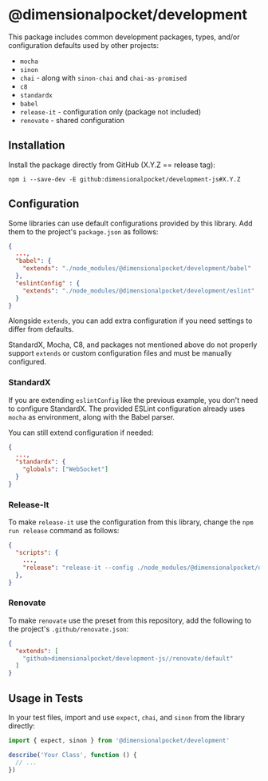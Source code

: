 # @dimensionalpocket/development

This package includes common development packages, types, and/or configuration defaults used by other projects:

* `mocha`
* `sinon`
* `chai` - along with `sinon-chai` and `chai-as-promised`
* `c8`
* `standardx`
* `babel`
* `release-it` - configuration only (package not included)
* `renovate` - shared configuration

## Installation

Install the package directly from GitHub (X.Y.Z == release tag):

```shell
npm i --save-dev -E github:dimensionalpocket/development-js#X.Y.Z
```

## Configuration

Some libraries can use default configurations provided by this library. Add them to the project's `package.json` as follows:

```json
{
  ...,
  "babel": {
    "extends": "./node_modules/@dimensionalpocket/development/babel"
  },
  "eslintConfig" : {
    "extends": "./node_modules/@dimensionalpocket/development/eslint"
  }
}
```

Alongside `extends`, you can add extra configuration if you need settings to differ from defaults.

StandardX, Mocha, C8, and packages not mentioned above do not properly support `extends` or custom configuration files and must be manually configured.

### StandardX

If you are extending `eslintConfig` like the previous example, you don't need to configure StandardX. The provided ESLint configuration already uses `mocha` as environment, along with the Babel parser.

You can still extend configuration if needed:

```json
{
  ...,
  "standardx": {
    "globals": ["WebSocket"]
  }
}
```

### Release-It

To make `release-it` use the configuration from this library, change the `npm run release` command as follows:

```json
{
  "scripts": {
    ...,
    "release": "release-it --config ./node_modules/@dimensionalpocket/development/release-it/config.js"
  },
}
```

### Renovate

To make `renovate` use the preset from this repository, add the following to the project's `.github/renovate.json`:

```json
{
  "extends": [
    "github>dimensionalpocket/development-js//renovate/default"
  ]
}
```

## Usage in Tests

In your test files, import and use `expect`, `chai`, and `sinon` from the library directly:

```javascript
import { expect, sinon } from '@dimensionalpocket/development'

describe('Your Class', function () {
  // ...
})
```
